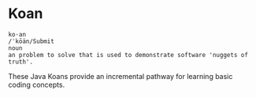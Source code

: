 # Koan

```
ko·an
/ˈkōän/Submit
noun
an problem to solve that is used to demonstrate software 'nuggets of truth'.
```

These Java Koans provide an incremental pathway for learning basic coding concepts.
